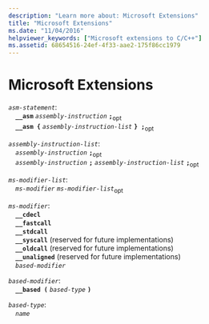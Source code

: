 ```yaml
---
description: "Learn more about: Microsoft Extensions"
title: "Microsoft Extensions"
ms.date: "11/04/2016"
helpviewer_keywords: ["Microsoft extensions to C/C++"]
ms.assetid: 68654516-24ef-4f33-aae2-175f86cc1979
---
```

# Microsoft Extensions

*`asm-statement`*:\
&emsp;**`__asm`** *`assembly-instruction`* **`;`**<sub>opt</sub>\
&emsp;**`__asm {`** *`assembly-instruction-list`*  **`} ;`**<sub>opt</sub>

*`assembly-instruction-list`*:\
&emsp;*`assembly-instruction`* **`;`**<sub>opt</sub> \
&emsp;*`assembly-instruction`* **`;`** *`assembly-instruction-list`* **`;`**<sub>opt</sub>

*`ms-modifier-list`*:\
&emsp;*`ms-modifier`* *`ms-modifier-list`*<sub>opt</sub>

*`ms-modifier`*:\
&emsp;**`__cdecl`**\
&emsp;**`__fastcall`**\
&emsp;**`__stdcall`**\
&emsp;**`__syscall`** (reserved for future implementations)\
&emsp;**`__oldcall`** (reserved for future implementations)\
&emsp;**`__unaligned`** (reserved for future implementations)\
&emsp;*`based-modifier`*

*`based-modifier`*:\
&emsp;**`__based (`** *`based-type`* **`)`**

*`based-type`*:\
&emsp;*`name`*
